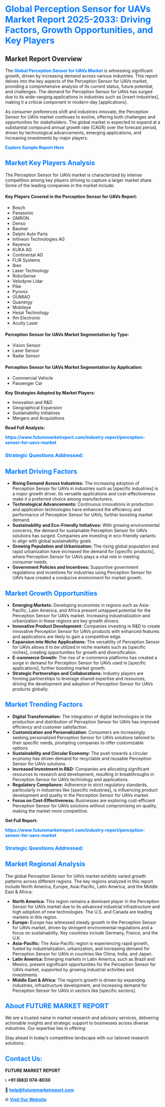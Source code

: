 <h1 style="color: #007BFF;">Global Perception Sensor for UAVs Market Report 2025-2033: Driving Factors, Growth Opportunities, and Key Players</h1>

<section id="overview">
<h2>Market Report Overview</h2>
<p>The <a href="https://www.futuremarketreport.com/industry-report/perception-sensor-for-uavs-market" style="color: #007BFF; text-decoration: none;"><strong>Global Perception Sensor for UAVs Market</strong></a> is witnessing significant growth, driven by increasing demand across various industries. This report delves into the key aspects of the Perception Sensor for UAVs market, providing a comprehensive analysis of its current status, future potential, and challenges. The demand for Perception Sensor for UAVs has surged due to its wide-ranging applications in industries such as [insert industries], making it a critical component in modern-day [applications].</p>
<p>As consumer preferences shift and industries innovate, the Perception Sensor for UAVs market continues to evolve, offering both challenges and opportunities for stakeholders. The global market is expected to expand at a substantial compound annual growth rate (CAGR) over the forecast period, driven by technological advancements, emerging applications, and increasing investments by major players.</p>
</section>

<section id="overview">
<p><a href="https://www.futuremarketreport.com/request-sample/reportId=116059" style="color: #007BFF; text-decoration: none;"><strong>Explore Sample Report Here</strong></a></p>
</section>

<section id="key-players">
<h2 style="color: #007BFF;">Market Key Players Analysis</h2>
<p>The Perception Sensor for UAVs market is characterized by intense competition among key players striving to capture a larger market share. Some of the leading companies in the market include:</p>
<h4>Key Players Covered in the Perception Sensor for UAVs Report:</h4>
<ul><li>Bosch</li><li>Panasonic</li><li>OMRON</li><li>Denso</li><li>Baumer</li><li>Delphi Auto Parts</li><li>Infineon Technologies AG</li><li>Keyence</li><li>KUKA AG</li><li>Continental AG</li><li>FLIR Systems</li><li>Ibeo</li><li>Laser Technology</li><li>RoboSense</li><li>Velodyne Lidar</li><li>Pike</li><li>Pyronix</li><li>OUMIAO</li><li>Quanergy</li><li>Mobileye</li><li>Hesai Technology</li><li>Ifm Electronic</li><li>Acuity Laser</li></ul>
<h4>Perception Sensor for UAVs Market Segmentation by Type:</h4>
<ul><li>Vision Sensor</li><li>Laser Sensor</li><li>Radar Sensor</li></ul>

<h4>Perception Sensor for UAVs Market Segmentation by Application:</h4>
<ul><li>Commercial Vehicle</li><li>Passenger Car</li></ul>
<p><strong>Key Strategies Adopted by Market Players:</strong></p>
<ul>
<li>Innovation and R&D</li>
<li>Geographical Expansion</li>
<li>Sustainability Initiatives</li>
<li>Mergers and Acquisitions</li>
</ul>
</section>

<section>
<p><strong>Read Full Analysis: </strong></p><a href="https://www.futuremarketreport.com/industry-report/perception-sensor-for-uavs-market" style="color: #007BFF; text-decoration: none;"><strong>https://www.futuremarketreport.com/industry-report/perception-sensor-for-uavs-market</strong></a>
<h3 style="color: #007BFF;">Strategic Questions Addressed:</h3>
</section>

<section id="driving-factors">
<h2 style="color: #007BFF;">Market Driving Factors</h2>
<ul>
<li><strong>Rising Demand Across Industries:</strong> The increasing adoption of Perception Sensor for UAVs in industries such as [specific industries] is a major growth driver. Its versatile applications and cost-effectiveness make it a preferred choice among manufacturers.</li>
<li><strong>Technological Advancements:</strong> Continuous innovations in production and application technologies have enhanced the efficiency and performance of Perception Sensor for UAVs, further boosting market demand.</li>
<li><strong>Sustainability and Eco-Friendly Initiatives:</strong> With growing environmental concerns, the demand for sustainable Perception Sensor for UAVs solutions has surged. Companies are investing in eco-friendly variants to align with global sustainability goals.</li>
<li><strong>Growing Population and Urbanization:</strong> The rising global population and rapid urbanization have increased the demand for [specific products], where Perception Sensor for UAVs plays a vital role in meeting consumer needs.</li>
<li><strong>Government Policies and Incentives:</strong> Supportive government regulations and incentives for industries using Perception Sensor for UAVs have created a conducive environment for market growth.</li>
</ul>
</section>

<section id="growth-opportunities">
<h2 style="color: #007BFF;">Market Growth Opportunities</h2>
<ul>
<li><strong>Emerging Markets:</strong> Developing economies in regions such as Asia-Pacific, Latin America, and Africa present untapped potential for the Perception Sensor for UAVs market. Increasing industrialization and urbanization in these regions are key growth drivers.</li>
<li><strong>Innovative Product Development:</strong> Companies investing in R&D to create innovative Perception Sensor for UAVs products with enhanced features and applications are likely to gain a competitive edge.</li>
<li><strong>Expansion into Niche Applications:</strong> The versatility of Perception Sensor for UAVs allows it to be utilized in niche markets such as [specific niches], creating opportunities for growth and diversification.</li>
<li><strong>E-commerce Growth:</strong> The rise of e-commerce platforms has created a surge in demand for Perception Sensor for UAVs used in [specific applications], further boosting market growth.</li>
<li><strong>Strategic Partnerships and Collaborations:</strong> Industry players are forming partnerships to leverage shared expertise and resources, driving the development and adoption of Perception Sensor for UAVs products globally.</li>
</ul>
</section>

<section id="trending-factors">
<h2 style="color: #007BFF;">Market Trending Factors</h2>
<ul>
<li><strong>Digital Transformation:</strong> The integration of digital technologies in the production and distribution of Perception Sensor for UAVs has improved efficiency and customer satisfaction.</li>
<li><strong>Customization and Personalization:</strong> Consumers are increasingly seeking personalized Perception Sensor for UAVs solutions tailored to their specific needs, prompting companies to offer customizable options.</li>
<li><strong>Sustainability and Circular Economy:</strong> The push towards a circular economy has driven demand for recyclable and reusable Perception Sensor for UAVs solutions.</li>
<li><strong>Increased Investment in R&D:</strong> Companies are allocating significant resources to research and development, resulting in breakthroughs in Perception Sensor for UAVs technology and applications.</li>
<li><strong>Regulatory Compliance:</strong> Adherence to strict regulatory standards, particularly in industries like [specific industries], is influencing product development and quality in the Perception Sensor for UAVs market.</li>
<li><strong>Focus on Cost-Effectiveness:</strong> Businesses are exploring cost-efficient Perception Sensor for UAVs solutions without compromising on quality, making the market more competitive.</li>
</ul>
</section>

<section>
<p><strong>Get Full Report: </strong></p><a href="https://www.futuremarketreport.com/industry-report/perception-sensor-for-uavs-market" style="color: #007BFF; text-decoration: none;"><strong>https://www.futuremarketreport.com/industry-report/perception-sensor-for-uavs-market</strong></a>
<h3 style="color: #007BFF;">Strategic Questions Addressed:</h3>
</section>


<section id="regional-analysis">
<h2 style="color: #007BFF;">Market Regional Analysis</h2>
<p>The global Perception Sensor for UAVs market exhibits varied growth patterns across different regions. The key regions analyzed in this report include North America, Europe, Asia-Pacific, Latin America, and the Middle East & Africa:</p>
<ul>
<li><strong>North America:</strong> This region remains a dominant player in the Perception Sensor for UAVs market due to its advanced industrial infrastructure and high adoption of new technologies. The U.S. and Canada are leading markets in this region.</li>
<li><strong>Europe:</strong> Europe has witnessed steady growth in the Perception Sensor for UAVs market, driven by stringent environmental regulations and a focus on sustainability. Key countries include Germany, France, and the U.K.</li>
<li><strong>Asia-Pacific:</strong> The Asia-Pacific region is experiencing rapid growth, fueled by industrialization, urbanization, and increasing demand for Perception Sensor for UAVs in countries like China, India, and Japan.</li>
<li><strong>Latin America:</strong> Emerging markets in Latin America, such as Brazil and Mexico, present significant opportunities for the Perception Sensor for UAVs market, supported by growing industrial activities and investments.</li>
<li><strong>Middle East & Africa:</strong> The region’s growth is driven by expanding industries, infrastructure development, and increasing demand for Perception Sensor for UAVs in sectors like [specific sectors].</li>
</ul>
</section>

<footer>
<h2 style="color: #007BFF;">About FUTURE MARKET REPORT</h2>
<p>We are a trusted name in market research and advisory services, delivering actionable insights and strategic support to businesses across diverse industries. Our expertise lies in offering:</p>

<p>Stay ahead in today’s competitive landscape with our tailored research solutions.</p>

<h2 style="color: #007BFF;">Contact Us:</h2>
<p><strong>FUTURE MARKET REPORT</strong></p>
<p>📞 <strong>+91 (883) 074-8030</strong></p>
<p>📧 <strong><a href="mailto:help@futuremarketreport.com" style="color: #007BFF;">help@futuremarketreport.com</a></strong></p>
<p>🌐 <strong><a href="https://www.futuremarketreport.com/" style="color: #007BFF;">Visit Our Website</a></strong></p>
</footer>